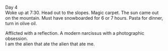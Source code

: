 Day 4  
Woke up at 7:30. Head out to the slopes. Magic carpet. The sun came out on the mountain. Must have snowboarded for 6 or 7 hours. Pasta for dinner, turn in olive oil. 

Afflicted with a reflection. A modern narcissus with a photographic obsession.   
I am the alien that ate the alien that ate me.
